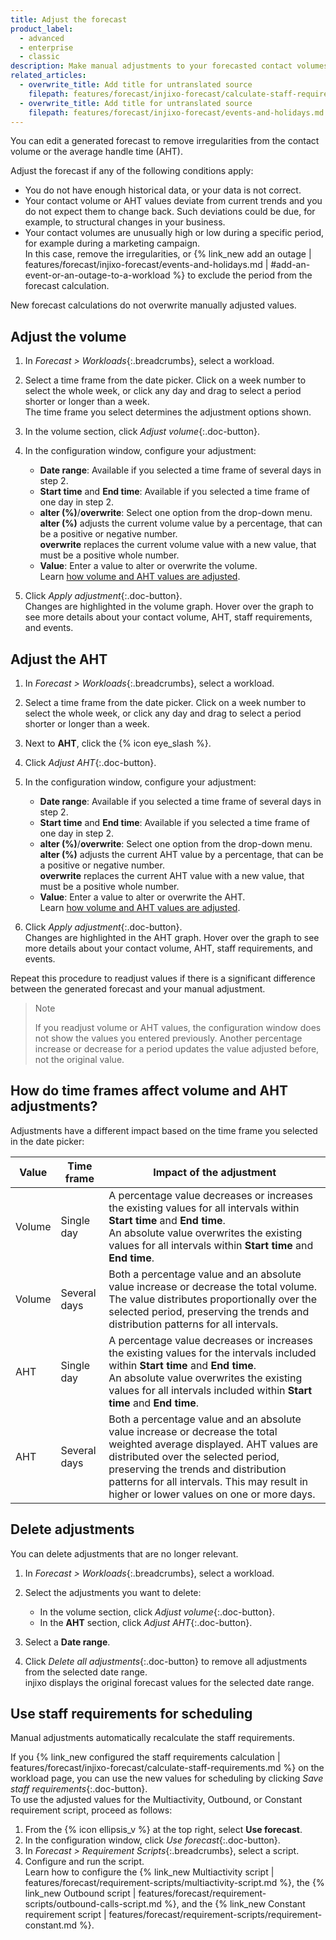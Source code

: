```yaml
---
title: Adjust the forecast
product_label:
  - advanced
  - enterprise
  - classic
description: Make manual adjustments to your forecasted contact volumes and AHT.
related_articles:
  - overwrite_title: Add title for untranslated source
    filepath: features/forecast/injixo-forecast/calculate-staff-requirements.md
  - overwrite_title: Add title for untranslated source
    filepath: features/forecast/injixo-forecast/events-and-holidays.md
---
```


You can edit a generated forecast to remove irregularities from the contact volume or the average handle time (AHT).

Adjust the forecast if any of the following conditions apply:

- You do not have enough historical data, or your data is not correct.
- Your contact volume or AHT values deviate from current trends and you do not expect them to change back. Such deviations could be due, for example, to structural changes in your business.
- Your contact volumes are unusually high or low during a specific period, for example during a marketing campaign.<br> In this case, remove the irregularities, or {% link_new add an outage | features/forecast/injixo-forecast/events-and-holidays.md  | #add-an-event-or-an-outage-to-a-workload %} to exclude the period from the forecast calculation.

New forecast calculations do not overwrite manually adjusted values.

## Adjust the volume

1. In _Forecast > Workloads_{:.breadcrumbs}, select a workload.
2. Select a time frame from the date picker. Click on a week number to select the whole week, or click any day and drag to select a period shorter or longer than a week.<br>The time frame you select determines the adjustment options shown.
3. In the volume section, click _Adjust volume_{:.doc-button}.
4. In the configuration window, configure your adjustment:

   - **Date range**: Available if you selected a time frame of several days in step 2.
   - **Start time** and **End time**: Available if you selected a time frame of one day in step 2.
   - **alter (%)**/**overwrite**: Select one option from the drop-down menu.<br>**alter (%)** adjusts the current volume value by a percentage, that can be a positive or negative number.<br>**overwrite** replaces the current volume value with a new value, that must be a positive whole number.
   - **Value**: Enter a value to alter or overwrite the volume.<br>Learn [how volume and AHT values are adjusted](#how-do-time-frames-affect-volume-and-aht-adjustments).

5. Click _Apply adjustment_{:.doc-button}.<br>
   Changes are highlighted in the volume graph. Hover over the graph to see more details about your contact volume, AHT, staff requirements, and events.

## Adjust the AHT

1. In _Forecast > Workloads_{:.breadcrumbs}, select a workload.
2. Select a time frame from the date picker. Click on a week number to select the whole week, or click any day and drag to select a period shorter or longer than a week.
3. Next to **AHT**, click the {% icon eye_slash %}.
4. Click _Adjust AHT_{:.doc-button}.
5. In the configuration window, configure your adjustment:

   - **Date range**: Available if you selected a time frame of several days in step 2.
   - **Start time** and **End time**: Available if you selected a time frame of one day in step 2.
   - **alter (%)**/**overwrite**: Select one option from the drop-down menu.<br>**alter (%)** adjusts the current AHT value by a percentage, that can be a positive or negative number.<br>**overwrite** replaces the current AHT value with a new value, that must be a positive whole number.
   - **Value**: Enter a value to alter or overwrite the AHT.<br> Learn [how volume and AHT values are adjusted](#how-do-time-frames-affect-volume-and-aht-adjustments).

6. Click _Apply adjustment_{:.doc-button}.<br>
   Changes are highlighted in the AHT graph. Hover over the graph to see more details about your contact volume, AHT, staff requirements, and events.

Repeat this procedure to readjust values if there is a significant difference between the generated forecast and your manual adjustment.

> Note
>
> If you readjust volume or AHT values, the configuration window does not show the values you entered previously. Another percentage increase or decrease for a period updates the value adjusted before, not the original value.

## How do time frames affect volume and AHT adjustments?

Adjustments have a different impact based on the time frame you selected in the date picker:

| Value  | Time frame   | Impact of the adjustment                                                                                                                                                                                                                                                                        |
| ------ | ------------ | ----------------------------------------------------------------------------------------------------------------------------------------------------------------------------------------------------------------------------------------------------------------------------------------------- |
| Volume | Single day   | A percentage value decreases or increases the existing values for all intervals within **Start time** and **End time**.<br> An absolute value overwrites the existing values for all intervals within **Start time** and **End time**.                                                          |
| Volume | Several days | Both a percentage value and an absolute value increase or decrease the total volume. The value distributes proportionally over the selected period, preserving the trends and distribution patterns for all intervals.                                                                          |
| AHT    | Single day   | A percentage value decreases or increases the existing values for the intervals included within **Start time** and **End time**.<br> An absolute value overwrites the existing values for all intervals included within **Start time** and **End time**.                                        |
| AHT    | Several days | Both a percentage value and an absolute value increase or decrease the total weighted average displayed. AHT values are distributed over the selected period, preserving the trends and distribution patterns for all intervals. This may result in higher or lower values on one or more days. |

## Delete adjustments

You can delete adjustments that are no longer relevant.

1. In _Forecast > Workloads_{:.breadcrumbs}, select a workload.
2. Select the adjustments you want to delete:

   - In the volume section, click _Adjust volume_{:.doc-button}.
   - In the **AHT** section, click _Adjust AHT_{:.doc-button}.

3. Select a **Date range**.
4. Click _Delete all adjustments_{:.doc-button} to remove all adjustments from the selected date range.<br>
   injixo displays the original forecast values for the selected date range.

## Use staff requirements for scheduling

Manual adjustments automatically recalculate the staff requirements.

If you {% link_new configured the staff requirements calculation | features/forecast/injixo-forecast/calculate-staff-requirements.md %} on the workload page, you can use the new values for scheduling by clicking _Save staff requirements_{:.doc-button}.<br>
To use the adjusted values for the Multiactivity, Outbound, or Constant requirement script, proceed as follows:

1. From the {% icon ellipsis_v %} at the top right, select **Use forecast**.
2. In the configuration window, click _Use forecast_{:.doc-button}.
3. In _Forecast > Requirement Scripts_{:.breadcrumbs}, select a script.
4. Configure and run the script.<br>Learn how to configure the {% link_new Multiactivity script | features/forecast/requirement-scripts/multiactivity-script.md %}, the {% link_new Outbound script | features/forecast/requirement-scripts/outbound-calls-script.md %}, and the {% link_new Constant requirement script | features/forecast/requirement-scripts/requirement-constant.md %}.
